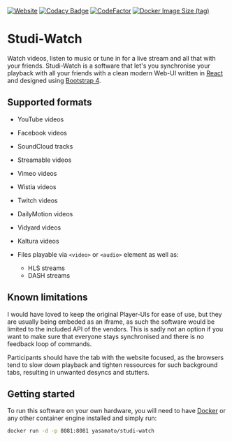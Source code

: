 [![Website](https://img.shields.io/website?down_color=red&down_message=offline&label=Studi-Watch&up_color=green&up_message=online&url=https%3A%2F%2Fwatch.agent77326.de)](https://watch.agent77326.de)
[![Codacy Badge](https://app.codacy.com/project/badge/Grade/42301623d1514d0dba3264d9b0f48583)](https://www.codacy.com/gh/Yasamato/Studi-Watch/dashboard?utm_source=github.com&amp;utm_medium=referral&amp;utm_content=Yasamato/Studi-Watch&amp;utm_campaign=Badge_Grade)
[![CodeFactor](https://www.codefactor.io/repository/github/yasamato/studi-watch/badge)](https://www.codefactor.io/repository/github/yasamato/studi-watch)
[![Docker Image Size (tag)](https://img.shields.io/docker/image-size/yasamato/studi-watch/latest?logo=docker)](https://hub.docker.com/r/yasamato/studi-watch)

# Studi-Watch

Watch videos, listen to music or tune in for a live stream and all that with your friends. Studi-Watch is a software
that let's you synchronise your playback with all your friends with a clean modern Web-UI written
in [React](https://reactjs.org/) and designed using [Bootstrap 4](https://getbootstrap.com/).

## Supported formats

- YouTube videos

- Facebook videos

- SoundCloud tracks

- Streamable videos

- Vimeo videos

- Wistia videos

- Twitch videos

- DailyMotion videos

- Vidyard videos

- Kaltura videos

- Files playable via `<video>` or `<audio>` element as well as:
    - HLS streams
    - DASH streams

## Known limitations

I would have loved to keep the original Player-UIs for ease of use, but they are usually being embeded as an iframe, as
such the software would be limited to the included API of the vendors. This is sadly not an option if you want to make
sure that everyone stays synchronised and there is no feedback loop of commands.

Participants should have the tab with the website focused, as the browsers tend to slow down playback and tighten ressources for such background tabs, resulting in unwanted desyncs and stutters.

## Getting started

To run this software on your own hardware, you will need to have [Docker](https://www.docker.com/) or any other
container engine installed and simply run:

```bash
docker run -d -p 8081:8081 yasamato/studi-watch
```
